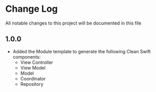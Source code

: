 # Change Log

All notable changes to this project will be documented in this file

## 1.0.0

- Added the Module template to generate the following Clean Swift components:
	- View Controller
	- View Model
	- Model
	- Coordinator
	- Repository

